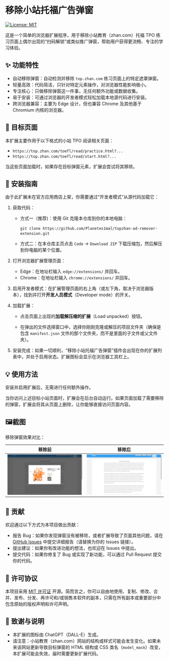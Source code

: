 # 移除小站托福广告弹窗

[![License: MIT](https://img.shields.io/badge/License-MIT-yellow.svg)](https://opensource.org/licenses/MIT)

这是一个简单的浏览器扩展程序，用于移除小站教育（zhan.com）托福 TPO 练习页面上偶尔出现的“扫码解锁”或类似推广弹窗，帮助用户获得更流畅、专注的学习体验。

## ✨ 功能特性

* 自动移除弹窗：自动检测并移除 `top.zhan.com` 练习页面上的特定遮罩弹窗。
* 轻量高效：代码简洁，只针对特定元素操作，对浏览器性能影响极小。
* 专注核心：只做移除弹窗这一件事，无任何额外功能或数据收集。
* 易于安装：可通过浏览器的开发者模式轻松加载本地源代码进行安装。
* 跨浏览器兼容：主要为 Edge 设计，但也兼容 Chrome 及其他基于 Chromium 内核的浏览器。

## 🎯 目标页面

本扩展主要作用于以下格式的小站 TPO 阅读相关页面：

* `https://top.zhan.com/toefl/read/practice.html?...`
* `https://top.zhan.com/toefl/read/start.html?...`

当这些页面加载时，如果存在目标弹窗元素，扩展会尝试将其移除。

## 🚀 安装指南

由于此扩展未在官方应用商店上架，你需要通过“开发者模式”从源代码加载它：

1. 获取代码：

   - 方式一（推荐)：使用 Git 克隆本仓库到你的本地电脑：

     ```
     git clone https://github.com/Planetes1mal/topzhan-ad-remover-extension.git
     ```

   - 方式二：在本仓库主页点击 `Code` -> `Download ZIP` 下载压缩包，然后解压到你电脑的某个位置。

2. 打开浏览器扩展管理页面：

   - Edge：在地址栏输入 `edge://extensions/` 并回车。
   - Chrome：在地址栏输入 `chrome://extensions/` 并回车。

3. 启用开发者模式：在扩展管理页面的右上角（或左下角，取决于浏览器版本），找到并打开**开发人员模式**（Developer mode）的开关。

4. 加载扩展：

   * 点击页面上出现的**加载解压缩的扩展**（Load unpacked）按钮。

   * 在弹出的文件选择窗口中，选择你刚刚克隆或解压的项目文件夹（确保是包含 `manifest.json` 文件的那个文件夹，而不是里面的子文件或父文件夹）。

5. 安装完成：如果一切顺利，“移除小站托福广告弹窗”插件会出现在你的扩展列表中，并处于启用状态。扩展图标会显示在浏览器工具栏上。

## 💡 使用方法

安装并启用扩展后，无需进行任何额外操作。

当你访问上述目标小站页面时，扩展会在后台自动运行。如果页面加载了需要移除的弹窗，扩展会将其从页面上删除，让你能够直接访问页面内容。

## 🖼️截图

移除弹窗效果对比：

|                            移除前                            |                            移除后                            |
| :----------------------------------------------------------: | :----------------------------------------------------------: |
| ![image-20250421135114904](./assets/README/image-20250421135114904.png) | ![image-20250421135135715](./assets/README/image-20250421135135715.png) |

## 🤝 贡献

欢迎通过以下方式为本项目做出贡献：

* 报告 Bug：如果你发现弹窗没有被移除，或者扩展导致了页面其他问题，请在 [GitHub Issues](https://github.com/Planetes1mal/topzhan-ad-remover-extension/issues) 中提交详细报告（请替换为你的 Issues 链接）。
* 提出建议：如果你有改进功能的想法，也欢迎在 Issues 中提出。
* 提交代码：如果你修复了 Bug 或实现了新功能，可以通过 Pull Request 提交你的代码。

## 📜 许可协议

本项目采用 [MIT 许可证](LICENSE) 开源。简而言之，你可以自由地使用、复制、修改、合并、发布、分发、再许可和/或销售本软件的副本，只需在所有副本或重要部分中包含原始的版权声明和许可声明。

## 🙏 致谢与说明

* 本扩展的图标由 ChatGPT（DALL-E）生成。
* 请注意：小站教育（zhan.com）网站的结构或样式可能会发生变化。如果未来该网站更新导致目标弹窗的 HTML 结构或 CSS 类名（`model_mask`）改变，本扩展可能会失效，届时需要更新扩展代码。